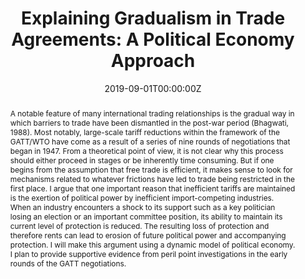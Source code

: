 ---
abstract: "A notable feature of many international trading relationships is the gradual way in which barriers to trade have been dismantled in the post-war period (Bhagwati, 1988). Most notably, large-scale tariff reductions within the framework of the GATT/WTO have come as a result of a series of nine rounds of negotiations that began in 1947. From a theoretical point of view, it is not clear why this process should either proceed in stages or be inherently time consuming. But if one begins from the assumption that free trade is efficient, it makes sense to look for mechanisms related to whatever frictions have led to trade being restricted in the first place. I argue that one important reason that inefficient tariffs are maintained is the exertion of political power by inefficient import-competing industries. When an industry encounters a shock to its support such as a key politician losing an election or an important committee position, its ability to maintain its current level of protection is reduced. The resulting loss of protection and therefore rents can lead to erosion of future political power and accompanying protection. I will make this argument using a dynamic model of political economy. I plan to provide supportive evidence from peril point investigations in the early rounds of the GATT negotiations."
authors:
- admin
date: "2019-09-01T00:00:00Z"
doi: ""
featured: false
links:
projects: ""
publication: ""
publication_short: ""
publication_types:
- "4"
publishDate: ""
slides: 
summary: "
<details>
  <summary>Abstract</summary>
  
A notable feature of many international trading relationships is the gradual way in which barriers to trade have been dismantled in the post-war period (Bhagwati, 1988). Most notably, large-scale tariff reductions within the framework of the GATT/WTO have come as a result of a series of nine rounds of negotiations that began in 1947. From a theoretical point of view, it is not clear why this process should either proceed in stages or be inherently time consuming. But if one begins from the assumption that free trade is efficient, it makes sense to look for mechanisms related to whatever frictions have led to trade being restricted in the first place. I argue that one important reason that inefficient tariffs are maintained is the exertion of political power by inefficient import-competing industries. When an industry encounters a shock to its support such as a key politician losing an election or an important committee position, its ability to maintain its current level of protection is reduced. The resulting loss of protection and therefore rents can lead to erosion of future political power and accompanying protection. I will make this argument using a dynamic model of political economy. I plan to provide supportive evidence from peril point investigations in the early rounds of the GATT negotiations.
</details>"
tags:
- Trade policy
- Political economy
title: "Explaining Gradualism in Trade Agreements: A Political Economy Approach"
url_code: ""
url_dataset: ""
url_pdf: ""
url_poster: ""
url_project: ""
url_slides: ""
url_source: ""
url_video: ""
---